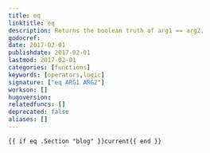 ```yaml
---
title: eq
linktitle: eq
description: Returns the boolean truth of arg1 == arg2.
godocref:
date: 2017-02-01
publishdate: 2017-02-01
lastmod: 2017-02-01
categories: [functions]
keywords: [operators,logic]
signature: ["eq ARG1 ARG2"]
workson: []
hugoversion:
relatedfuncs: []
deprecated: false
aliases: []
---
```



```
{{ if eq .Section "blog" }}current{{ end }}
```
